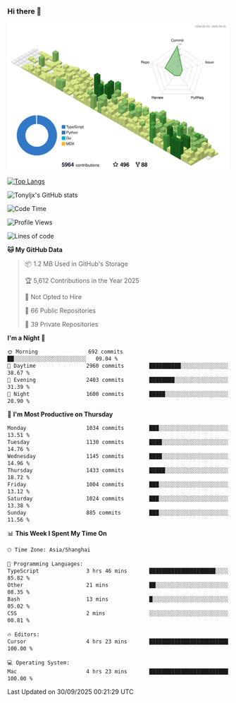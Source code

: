### Hi there 👋

![](./profile-3d-contrib/profile-green-animate.svg)

 

[![Top Langs](https://github-readme-stats.vercel.app/api/top-langs/?username=tonyljx)](https://github.com/anuraghazra/github-readme-stats)

![Tonyljx's GitHub stats](https://github-readme-stats.vercel.app/api?username=tonyljx&theme=default&show_icons=true)

 

<!--START_SECTION:waka-->
![Code Time](http://img.shields.io/badge/Code%20Time-1%2C472%20hrs%2049%20mins-blue)

![Profile Views](http://img.shields.io/badge/Profile%20Views-0-blue)

![Lines of code](https://img.shields.io/badge/From%20Hello%20World%20I%27ve%20Written-3.0%20million%20lines%20of%20code-blue)

**🐱 My GitHub Data** 

> 📦 1.2 MB Used in GitHub's Storage 
 > 
> 🏆 5,612 Contributions in the Year 2025
 > 
> 🚫 Not Opted to Hire
 > 
> 📜 66 Public Repositories 
 > 
> 🔑 39 Private Repositories 
 > 
**I'm a Night 🦉** 

```text
🌞 Morning                692 commits         ██░░░░░░░░░░░░░░░░░░░░░░░   09.04 % 
🌆 Daytime                2960 commits        ██████████░░░░░░░░░░░░░░░   38.67 % 
🌃 Evening                2403 commits        ████████░░░░░░░░░░░░░░░░░   31.39 % 
🌙 Night                  1600 commits        █████░░░░░░░░░░░░░░░░░░░░   20.90 % 
```
📅 **I'm Most Productive on Thursday** 

```text
Monday                   1034 commits        ███░░░░░░░░░░░░░░░░░░░░░░   13.51 % 
Tuesday                  1130 commits        ████░░░░░░░░░░░░░░░░░░░░░   14.76 % 
Wednesday                1145 commits        ████░░░░░░░░░░░░░░░░░░░░░   14.96 % 
Thursday                 1433 commits        █████░░░░░░░░░░░░░░░░░░░░   18.72 % 
Friday                   1004 commits        ███░░░░░░░░░░░░░░░░░░░░░░   13.12 % 
Saturday                 1024 commits        ███░░░░░░░░░░░░░░░░░░░░░░   13.38 % 
Sunday                   885 commits         ███░░░░░░░░░░░░░░░░░░░░░░   11.56 % 
```


📊 **This Week I Spent My Time On** 

```text
🕑︎ Time Zone: Asia/Shanghai

💬 Programming Languages: 
TypeScript               3 hrs 46 mins       █████████████████████░░░░   85.82 % 
Other                    21 mins             ██░░░░░░░░░░░░░░░░░░░░░░░   08.35 % 
Bash                     13 mins             █░░░░░░░░░░░░░░░░░░░░░░░░   05.02 % 
CSS                      2 mins              ░░░░░░░░░░░░░░░░░░░░░░░░░   00.81 % 

🔥 Editors: 
Cursor                   4 hrs 23 mins       █████████████████████████   100.00 % 

💻 Operating System: 
Mac                      4 hrs 23 mins       █████████████████████████   100.00 % 
```


 Last Updated on 30/09/2025 00:21:29 UTC
<!--END_SECTION:waka-->
